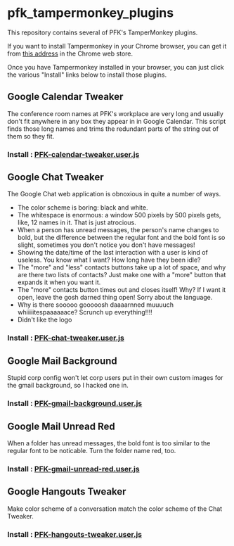 # pfk_tampermonkey_plugins

This repository contains several of PFK's TamperMonkey plugins.

If you want to install Tampermonkey in your Chrome browser, you can get it
from [this address](https://chrome.google.com/webstore/detail/tampermonkey/dhdgffkkebhmkfjojejmpbldmpobfkfo?utm_source=chrome-ntp-icon) in the Chrome web store.

Once you have Tampermonkey installed in your browser, you can just click
the various "Install" links below to install those plugins.

## Google Calendar Tweaker

The conference room names at PFK's workplace are very long and usually don't fit
anywhere in any box they appear in in Google Calendar. This script finds those long
names and trims the redundant parts of the string out of them so they fit.

### Install : [PFK-calendar-tweaker.user.js](https://github.com/flipk/pfk_tampermonkey_plugins/raw/main/PFK-calendar-tweaker.user.js)

## Google Chat Tweaker

The Google Chat web application is obnoxious in quite a number of ways.

* The color scheme is boring: black and white.
* The whitespace is enormous: a window 500 pixels by 500 pixels gets,
like, 12 names in it. That is just atrocious.
* When a person has unread messages, the person's name changes to bold,
but the difference between the regular font and the bold font is so slight,
sometimes you don't notice you don't have messages!
* Showing the date/time of the last interaction with a user is kind of useless.
You know what I want? How long have they been idle?
* The "more" and "less" contacts buttons take up a lot of space, and why are
there two lists of contacts? Just make one with a "more" button that expands it
when you want it.
* The "more" contacts button times out and closes itself! Why? If I want it open,
leave the gosh darned thing open!  Sorry about the language.
* Why is there sooooo gooooosh daaaarnned muuuuch whiiiiitespaaaaaace?
Scrunch up everything!!!!
* Didn't like the logo

### Install : [PFK-chat-tweaker.user.js](https://github.com/flipk/pfk_tampermonkey_plugins/raw/main/PFK-chat-tweaker.user.js)

## Google Mail Background

Stupid corp config won't let corp users put in their own custom images for
the gmail background, so I hacked one in.

### Install : [PFK-gmail-background.user.js](https://github.com/flipk/pfk_tampermonkey_plugins/raw/main/PFK-gmail-background.user.js)

## Google Mail Unread Red

When a folder has unread messages, the bold font is too similar to the regular
font to be noticable. Turn the folder name red, too.

### Install : [PFK-gmail-unread-red.user.js](https://github.com/flipk/pfk_tampermonkey_plugins/raw/main/PFK-gmail-unread-red.user.js)

## Google Hangouts Tweaker

Make color scheme of a conversation match the color scheme of the Chat Tweaker.

### Install : [PFK-hangouts-tweaker.user.js](https://github.com/flipk/pfk_tampermonkey_plugins/raw/main/PFK-hangouts-tweaker.user.js)
